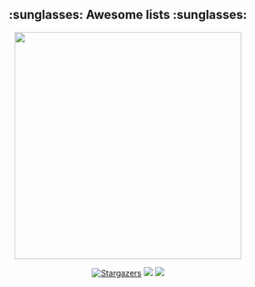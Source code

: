 <h2 align="center">:sunglasses: Awesome lists :sunglasses:</h2>

<p align="center">
  <img src="https://raw.githubusercontent.com/catppuccin/catppuccin/main/assets/palette/macchiato.png" width="400" />
</p>

<p align="center">
	<a href="https://github.com/27Aaron/knowledge/stargazers">
		<img alt="Stargazers" src="https://img.shields.io/github/stars/27Aaron/knowledge?style=for-the-badge&logo=starship&color=C9CBFF&logoColor=D9E0EE&labelColor=302D41"></a>
    <a href="https://github.com/27Aaron/knowledge/forks">
        <img src="https://img.shields.io/github/forks/27Aaron/knowledge?style=for-the-badge&logo=forgejo&color=F2CDCD&logoColor=D9E0EE&labelColor=302D41"></a>
    <a href="https://github.com/27Aaron/knowledge/commits/">
        <img src="https://img.shields.io/github/commit-activity/y/27Aaron/knowledge?style=for-the-badge&logo=upptime&color=B5E8E0&logoColor=D9E0EE&labelColor=302D41"></a>
  </a>
</p>